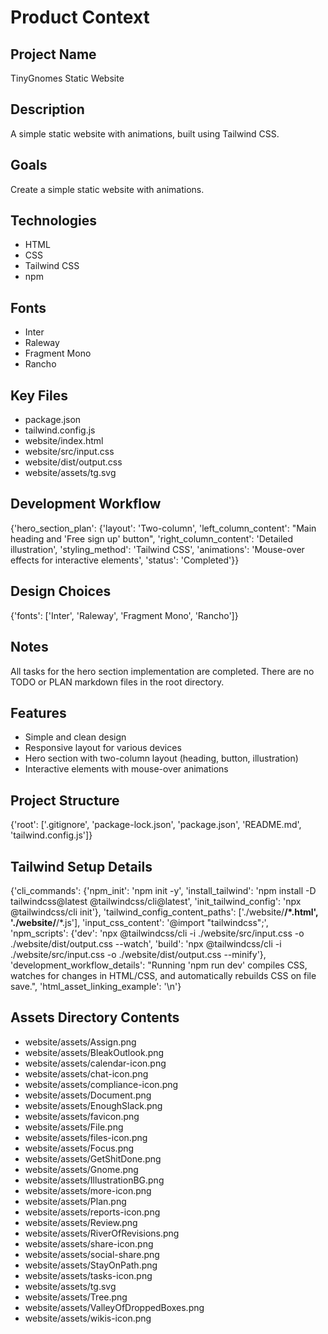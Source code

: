 # Product Context
## Project Name
TinyGnomes Static Website

## Description
A simple static website with animations, built using Tailwind CSS.

## Goals
Create a simple static website with animations.

## Technologies
*   HTML
*   CSS
*   Tailwind CSS
*   npm

## Fonts
*   Inter
*   Raleway
*   Fragment Mono
*   Rancho

## Key Files
*   package.json
*   tailwind.config.js
*   website/index.html
*   website/src/input.css
*   website/dist/output.css
*   website/assets/tg.svg

## Development Workflow
{'hero_section_plan': {'layout': 'Two-column', 'left_column_content': "Main heading and 'Free sign up' button", 'right_column_content': 'Detailed illustration', 'styling_method': 'Tailwind CSS', 'animations': 'Mouse-over effects for interactive elements', 'status': 'Completed'}}

## Design Choices
{'fonts': ['Inter', 'Raleway', 'Fragment Mono', 'Rancho']}

## Notes
All tasks for the hero section implementation are completed. There are no TODO or PLAN markdown files in the root directory.

## Features
*   Simple and clean design
*   Responsive layout for various devices
*   Hero section with two-column layout (heading, button, illustration)
*   Interactive elements with mouse-over animations

## Project Structure
{'root': ['.gitignore', 'package-lock.json', 'package.json', 'README.md', 'tailwind.config.js']}

## Tailwind Setup Details
{'cli_commands': {'npm_init': 'npm init -y', 'install_tailwind': 'npm install -D tailwindcss@latest @tailwindcss/cli@latest', 'init_tailwind_config': 'npx @tailwindcss/cli init'}, 'tailwind_config_content_paths': ['./website/**/*.html', './website/**/*.js'], 'input_css_content': '@import "tailwindcss";', 'npm_scripts': {'dev': 'npx @tailwindcss/cli -i ./website/src/input.css -o ./website/dist/output.css --watch', 'build': 'npx @tailwindcss/cli -i ./website/src/input.css -o ./website/dist/output.css --minify'}, 'development_workflow_details': "Running 'npm run dev' compiles CSS, watches for changes in HTML/CSS, and automatically rebuilds CSS on file save.", 'html_asset_linking_example': '<link href="/dist/output.css" rel="stylesheet">\n<!-- Add font links here -->'}

## Assets Directory Contents
*   website/assets/Assign.png
*   website/assets/BleakOutlook.png
*   website/assets/calendar-icon.png
*   website/assets/chat-icon.png
*   website/assets/compliance-icon.png
*   website/assets/Document.png
*   website/assets/EnoughSlack.png
*   website/assets/favicon.png
*   website/assets/File.png
*   website/assets/files-icon.png
*   website/assets/Focus.png
*   website/assets/GetShitDone.png
*   website/assets/Gnome.png
*   website/assets/IllustrationBG.png
*   website/assets/more-icon.png
*   website/assets/Plan.png
*   website/assets/reports-icon.png
*   website/assets/Review.png
*   website/assets/RiverOfRevisions.png
*   website/assets/share-icon.png
*   website/assets/social-share.png
*   website/assets/StayOnPath.png
*   website/assets/tasks-icon.png
*   website/assets/tg.svg
*   website/assets/Tree.png
*   website/assets/ValleyOfDroppedBoxes.png
*   website/assets/wikis-icon.png

